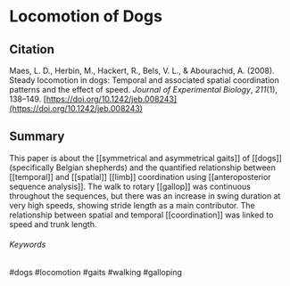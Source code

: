 # Locomotion of Dogs
## Citation
Maes, L. D., Herbin, M., Hackert, R., Bels, V. L., & Abourachid, A. (2008). Steady locomotion in dogs: Temporal and associated spatial coordination patterns and the effect of speed. _Journal of Experimental Biology_, _211_(1), 138–149. [https://doi.org/10.1242/jeb.008243](https://doi.org/10.1242/jeb.008243)
## Summary
This paper is about the [[symmetrical and asymmetrical gaits]] of [[dogs]] (specifically Belgian shepherds) and the quantified relationship between [[temporal]] and [[spatial]] [[limb]] coordination using [[anteroposterior sequence analysis]]. The walk to rotary [[gallop]] was continuous throughout the sequences, but there was an increase in swing duration at very high speeds, showing stride length as a main contributor. The relationship between spatial and temporal [[coordination]] was linked to speed and trunk length.


###### Keywords
#dogs
#locomotion
#gaits
#walking
#galloping

